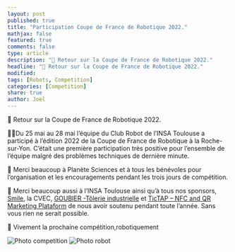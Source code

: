 ```yaml
---
layout: post
published: true
title: "Participation Coupe de France de Robotique 2022."
mathjax: false
featured: true
comments: false
type: article
description: "📸 Retour sur la Coupe de France de Robotique 2022."
headline: "📸 Retour sur la Coupe de France de Robotique 2022."
modified:
tags: [Robots, Competition]
categories: [Competition]
share: true
author: Joel
---
```


📸 Retour sur la Coupe de France de Robotique 2022.


🤜🤛Du 25 mai au 28 mai l’équipe du Club Robot de l’INSA Toulouse a participé à l’édition 2022 de la Coupe de France de Robotique à la Roche-sur-Yon.
C’était une première participation très positive pour l’ensemble de l’équipe malgré des problèmes techniques de dernière minute.


🤗 Merci beaucoup à Planète Sciences et à tous les bénévoles pour l’organisation et les encouragements pendant les trois jours de compétition.


🤗 Merci beaucoup aussi à l’INSA Toulouse ainsi qu’à tous nos sponsors, [Smile](https://www.smile.eu/fr), la CVEC, [GOUBIER -Tôlerie industrielle](https://www.goubier-tolerie.com/) et [TicTAP – NFC and QR Marketing Plataform](https://www.tictap.me/) de nous avoir soutenu pendant toute l’année. Sans vous rien ne serait possible.


🤖 Vivement la prochaine compétition,robotiquement

![Photo competition](https://media-exp2.licdn.com/dms/image/C4E22AQEulvD3NzMUgg/feedshare-shrink_1280/0/1654602052993?e=1658966400&v=beta&t=Q_5hX0IUkAXm0xKykoz3XrSUlwkIbytAsiFyjh88ueQ)
![Photo robot](https://media-exp2.licdn.com/dms/image/C4E22AQHHv_Cc6ywJBQ/feedshare-shrink_1280/0/1654602051746?e=1658966400&v=beta&t=IsEEZ04Gb1rEdOxsxbUls7TafzE6c81S-J115sqhERY)
